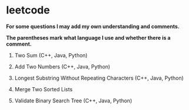 # leetcode

**For some questions I may add my own understanding and comments.**

**The parentheses mark what language I use and whether there is a comment.**

1. Two Sum (C++, Java, Python)
2. Add Two Numbers (C++, Java, Python)
3. Longest Substring Without Repeating Characters (C++, Java, Python)

21. Merge Two Sorted Lists

98. Validate Binary Search Tree (C++, Java, Python)